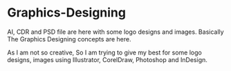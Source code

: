 # Graphics-Designing
AI, CDR and PSD file are here with some logo designs and images.
Basically The Graphics Designing concepts are here.

As I am not so creative, So I am trying to give my best for some logo designs,
images using Illustrator, CorelDraw, Photoshop and InDesign.
